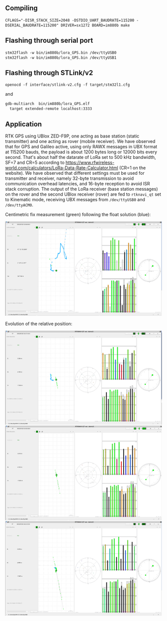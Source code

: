 ## Compiling

```
CFLAGS="-DISR_STACK_SIZE=2048 -DSTDIO_UART_BAUDRATE=115200 -DSERIAL_BAUDRATE=115200" DRIVER=sx1272 BOARD=im880b make
```

## Flashing through serial port

```
stm32flash -w bin/im880b/lora_GPS.bin /dev/ttyUSB0
stm32flash -w bin/im880b/lora_GPS.bin /dev/ttyUSB1
```

## Flashing through STLink/v2

```
openocd -f interface/stlink-v2.cfg -f target/stm32l1.cfg
```
and

```
gdb-multiarch  bin/im880b/lora_GPS.elf
  target extended-remote localhost:3333
```

## Application

RTK GPS using UBlox ZED-F9P, one acting as base station (static transmitter) and one acting as
rover (mobile receiver). We have observed that for GPS and Galileo active, using only RAWX messages
in UBX format at 115200 bauds, the payload is about 1200 bytes long or 12000 bits every second.
That's about half the datarate of LoRa set to 500 kHz bandwidth, SF=7 and CR=5 according to
https://www.rfwireless-world.com/calculators/LoRa-Data-Rate-Calculator.html (CR=1 on the website).
We have observed that different settings must be used for transmitter and receiver, namely 
32-byte transmission to avoid communication overhead latencies, and 16-byte reception to avoid
ISR stack corruption. The output of the LoRa receiver (base station messages) on the rover and the 
second UBlox receiver (rover) are fed to ``rtknavi_qt`` set to Kinematic mode, receiving UBX
messages from ``/dev/ttyUSB0`` and ``/dev/ttyACM0``.

Centimetric fix measurement (green) following the float solution (blue):

<img src="pictures_logs/rtknavi_qt.png">

Evolution of the relative position:

<img src="pictures_logs/rtknavi_qt_rel0.png">
<img src="pictures_logs/rtknavi_qt_rel1.png">
<img src="pictures_logs/rtknavi_qt_rel2.png">
